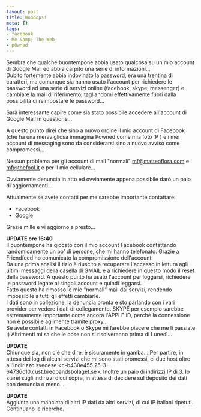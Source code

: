 ```yaml
--- 
layout: post
title: Woooops!
meta: {}
tags: 
- facebook
- Me &amp; The Web
- p0wned
---
```

Sembra che qualche buontempone abbia usato qualcosa su un mio account di Google Mail ed abbia carpito una serie di informazioni...  
Dubito fortemente abbia indovinato la password, era una trentina di caratteri, ma comunque sia hanno usato l'account per richiedere le password ad una serie di servizi online (facebook, skype, messenger) e cambiare la mail di riferimento, tagliandomi effettivamente fuori dalla possibilità di reimpostare le password...  
  
Sarà interessante capire come sia stato possibile accedere all'account di Google Mail in questione...  
  
A questo punto direi che sino a nuovo ordine il mio account di Facebook (che ha una meravigliosa immagina Powned come mia foto :P ) e i mei account di messaging sono da considerarsi sino a nuovo avviso come compromessi...  
  
Nessun problema per gli account di mail "normali" mf@matteoflora.com e mf@thefool.it e per il mio cellulare...  
  
Ovviamente denuncia in atto ed ovviamente appena possibile darò un paio di aggiornamenti...   
  
Attualmente se avete contatti per me sarebbe importante contattare:  
  
* Facebook  
* Google  
  
Grazie mille e vi aggiorno a presto...   
  
**UPDATE ore 16:40**  
Il buontempone ha giocato con il mio account Facebook contattando randomicamente un po' di persone, che mi hanno telefonato. Grazie a Friendfeed ho comunicato la compromissione dell'account.  
Da una prima analisi il tizio è riuscito a recuperare l'accesso in lettura agli ultimi messaggi della casella di GMAIL e a richiedere in questo modo il reset della password. A questo punto ha usato l'account per loggarsi, richiedere le password legate ai singoli account e quindi leggarsi.  
Fatto questo ha rimosso le mie "normali" mail dai servizi, rendendo impossibile a tutti gli effetti cambiarle.  
I dati sono in collezione, la denuncia pronta e sto parlando con i vari provider per vedere i dati di collegamento. SKYPE per esempio sarebbe estremamente importante come ancora l'APPLE ID, perchè la connessione non è possibile agilmente tramite proxy...  
Se avete contatti in Facebook o Skype mi farebbe piacere che me li passiate :) Altrimenti mi sa che le cose non si risolveranno prima di Lunedì...  
  
**UPDATE**  
Chiunque sia, non c'è che dire, è sicuramente in gamba... Per partire, in attesa dei log di alcuni servizi che mi sono stati promessi, ci due host oltre all'indirizzo svedese <c-b430e455.25-3-64736c10.cust.bredbandsbolaget.se>. Inoltre un paio di indirizzi IP di 3. Io starei sugli indirizzi dicui sopra, in attesa di decidere sul deposito dei dati con denuncia o meno...  
  
**UPDATE**  
Aggiunta una manciata di altri IP dati da altri servizi, di cui IP italiani ripetuti. Continuano le ricerche. 
